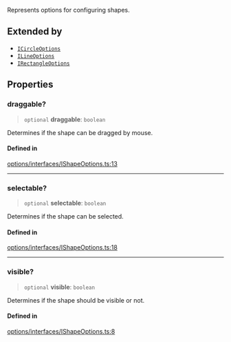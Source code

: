 Represents options for configuring shapes.

## Extended by

- [`ICircleOptions`](ICircleOptions.md)
- [`ILineOptions`](ILineOptions.md)
- [`IRectangleOptions`](IRectangleOptions.md)

## Properties

### draggable?

> `optional` **draggable**: `boolean`

Determines if the shape can be dragged by mouse.

#### Defined in

[options/interfaces/IShapeOptions.ts:13](https://github.com/avolutions/canvas-painter/blob/main/src/options/interfaces/IShapeOptions.ts#L13)

***

### selectable?

> `optional` **selectable**: `boolean`

Determines if the shape can be selected.

#### Defined in

[options/interfaces/IShapeOptions.ts:18](https://github.com/avolutions/canvas-painter/blob/main/src/options/interfaces/IShapeOptions.ts#L18)

***

### visible?

> `optional` **visible**: `boolean`

Determines if the shape should be visible or not.

#### Defined in

[options/interfaces/IShapeOptions.ts:8](https://github.com/avolutions/canvas-painter/blob/main/src/options/interfaces/IShapeOptions.ts#L8)
